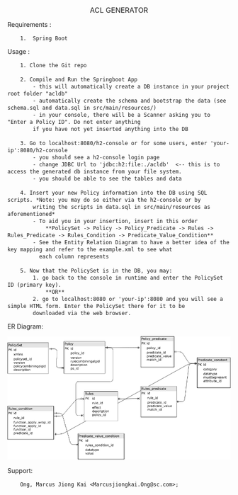 
<html><head><p align="center"><font size="3">
ACL GENERATOR</font></p><head><html>

Requirements :

        1.  Spring Boot
        
Usage :

        1. Clone the Git repo
        
        2. Compile and Run the Springboot App
            - this will automatically create a DB instance in your project root folder "acldb"
            - automatically create the schema and bootstrap the data (see schema.sql and data.sql in src/main/resources/)
            - in your console, there will be a Scanner asking you to "Enter a Policy ID". Do not enter anything 
            if you have not yet inserted anything into the DB
        
        3. Go to localhost:8080/h2-console or for some users, enter 'your-ip':8080/h2-console
            - you should see a h2-console login page
            - change JDBC Url to 'jdbc:h2:file:./acldb'  <-- this is to access the generated db instance from your file system.
            - you should be able to see the tables and data
        
        4. Insert your new Policy information into the DB using SQL scripts. *Note: you may do so either via the h2-console or by
            writing the scripts in data.sql in src/main/resources as aforementioned*
            - To aid you in your insertion, insert in this order 
                **PolicySet -> Policy -> Policy_Predicate -> Rules -> Rules_Predicate -> Rules_Condition -> Predicate_Value_Condition**
            - See the Entity Relation Diagram to have a better idea of the key mapping and refer to the example.xml to see what 
              each column represents
        
        5. Now that the PolicySet is in the DB, you may:
            1. go back to the console in runtime and enter the PolicySet ID (primary key).
                **OR**
            2. go to localhost:8080 or 'your-ip':8080 and you will see a simple HTML form. Enter the PolicySet there for it to be
            downloaded via the web browser.

ER Diagram:

![ER Diagram](./ERdiagram.png)        
        
Support:
   
        Ong, Marcus Jiong Kai <Marcusjiongkai.Ong@sc.com>;


